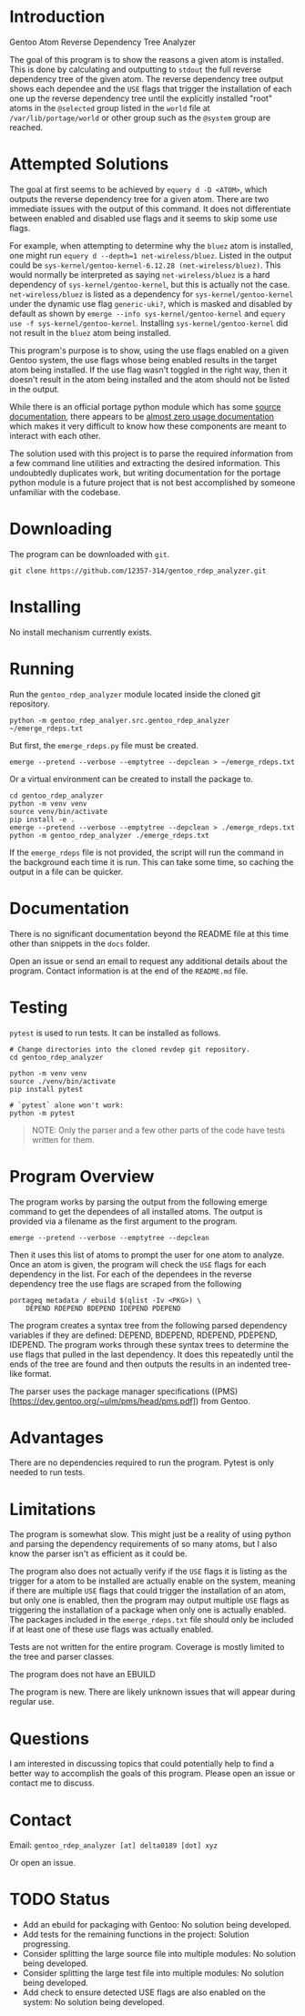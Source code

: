 # Introduction

Gentoo Atom Reverse Dependency Tree Analyzer

The goal of this program is to show the reasons a given atom is installed. This
is done by calculating and outputting to `stdout` the full reverse dependency
tree of the given atom. The reverse dependency tree output shows each dependee
and the `USE` flags that trigger the installation of each one up the reverse
dependency tree until the explicitly installed "root" atoms in the `@selected`
group listed in the `world` file at `/var/lib/portage/world` or other group
such as the `@system` group are reached.

# Attempted Solutions

The goal at first seems to be achieved by `equery d -D <ATOM>`, which outputs
the reverse dependency tree for a given atom. There are two immediate issues
with the output of this command. It does not differentiate between enabled and
disabled use flags and it seems to skip some use flags.

For example, when attempting to determine why the `bluez` atom is installed,
one might run `equery d --depth=1 net-wireless/bluez`. Listed in the output
could be `sys-kernel/gentoo-kernel-6.12.28 (net-wireless/bluez)`. This would
normally be interpreted  as saying `net-wireless/bluez` is a hard dependency of
`sys-kernel/gentoo-kernel`, but this is actually not the case.
`net-wireless/bluez` is listed as a dependency for `sys-kernel/gentoo-kernel`
under the dynamic use flag `generic-uki?`, which is masked and disabled by
default as shown by `emerge --info sys-kernel/gentoo-kernel` and `equery use -f
sys-kernel/gentoo-kernel`. Installing `sys-kernel/gentoo-kernel` did not result
in the `bluez` atom being installed. 

This program's purpose is to show, using the use flags enabled on a given
Gentoo system, the use flags whose being enabled results in the target atom 
being installed. If the use flag wasn't toggled in the right way, then it
doesn't result in the atom being installed and the atom should not be listed in
the output.

While there is an official portage python module which has some [source
documentation](https://dev.gentoo.org/~zmedico/portage/doc/api/), there appears
to be [almost zero usage
documentation](https://forums.gentoo.org/viewtopic-t-1168219-highlight-portage+python+api.html)
which makes it very difficult to know how these components are meant to
interact with each other.

The solution used with this project is to parse the required information from a
few command line utilities and extracting the desired information. This
undoubtedly duplicates work, but writing documentation for the portage python
module is a future project that is not best accomplished by someone unfamiliar
with the codebase. 

# Downloading

The program can be downloaded with `git`.

```
git clone https://github.com/12357-314/gentoo_rdep_analyzer.git
```

# Installing

No install mechanism currently exists. 

# Running

Run the `gentoo_rdep_analyzer` module located inside the cloned git repository. 

```
python -m gentoo_rdep_analyer.src.gentoo_rdep_analyzer ~/emerge_rdeps.txt
```

But first, the `emerge_rdeps.py` file must be created. 

```
emerge --pretend --verbose --emptytree --depclean > ~/emerge_rdeps.txt
```

Or a virtual environment can be created to install the package to. 

```
cd gentoo_rdep_analyzer
python -m venv venv
source venv/bin/activate
pip install -e .
emerge --pretend --verbose --emptytree --depclean > ./emerge_rdeps.txt
python -m gentoo_rdep_analyzer ./emerge_rdeps.txt
```

If the `emerge_rdeps` file is not provided, the script will run the command in
the background each time it is run. This can take some time, so caching the
output in a file can be quicker. 

# Documentation

There is no significant documentation beyond the README file at this time other
than snippets in the `docs` folder. 

Open an issue or send an email to request any additional details about the
program. Contact information is at the end of the `README.md` file. 

# Testing

`pytest` is used to run tests. It can be installed as follows.

```
# Change directories into the cloned revdep git repository.
cd gentoo_rdep_analyzer

python -m venv venv
source ./venv/bin/activate
pip install pytest

# `pytest` alone won't work: 
python -m pytest
```

> NOTE: Only the parser and a few other parts of the code have tests written
> for them. 

# Program Overview

The program works by parsing the output from the following emerge command to
get the dependees of all installed atoms. The output is provided via a
filename as the first argument to the program. 

```
emerge --pretend --verbose --emptytree --depclean
```

Then it uses this list of atoms to prompt the user for one atom to analyze.
Once an atom is given, the program will check the `USE` flags for each
dependency in the list. For each of the dependees in the reverse dependency
tree the use flags are scraped from the following

```
portageq metadata / ebuild $(qlist -Iv <PKG>) \
    DEPEND RDEPEND BDEPEND IDEPEND PDEPEND
```

The program creates a syntax tree from the following parsed dependency
variables if they are defined: DEPEND, BDEPEND, RDEPEND, PDEPEND, IDEPEND. The
program works through these syntax trees to determine the use flags that pulled
in the last dependency. It does this repeatedly until the ends of the tree are
found and then outputs the results in an indented tree-like format. 

The parser uses the package manager specifications
((PMS)[https://dev.gentoo.org/~ulm/pms/head/pms.pdf]) from Gentoo. 

# Advantages

There are no dependencies required to run the program. Pytest is only needed to
run tests. 

# Limitations

The program is somewhat slow. This might just be a reality of using python and
parsing the dependency requirements of so many atoms, but I also know the
parser isn't as efficient as it could be.

The program also does not actually verify if the `USE` flags it is listing as
the trigger for a atom to be installed are actually enable on the system,
meaning if there are multiple `USE` flags that could trigger the installation
of an atom, but only one is enabled, then the program may output multiple `USE`
flags as triggering the installation of a package when only one is actually
enabled. The packages included in the `emerge_rdeps.txt` file should only be
included if at least one of these use flags was actually enabled. 

Tests are not written for the entire program. Coverage is mostly limited to the
tree and parser classes. 

The program does not have an EBUILD

The program is new. There are likely unknown issues that will appear during
regular use. 

# Questions

I am interested in discussing topics that could potentially help to find a
better way to accomplish the goals of this program. Please open an issue or
contact me to discuss.

# Contact

Email: `gentoo_rdep_analyzer [at] delta0189 [dot] xyz`

Or open an issue. 

# TODO Status

- Add an ebuild for packaging with Gentoo: No solution being developed. 
- Add tests for the remaining functions in the project: Solution progressing. 
- Consider splitting the large source file into multiple modules: No solution being developed. 
- Consider splitting the large test file into multiple modules: No solution being developed. 
- Add check to ensure detected USE flags are also enabled on the system: No solution being developed. 
